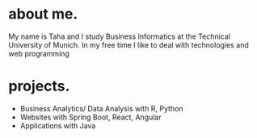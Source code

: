 # about me.

My name is Taha and I study Business Informatics at the Technical University of Munich. In my free time I like to deal with technologies and web programming

# projects.

- Business Analytics/ Data Analysis with R, Python
- Websites with Spring Boot, React, Angular
- Applications with Java


<!---
tobed1995/tobed1995 is a ✨ special ✨ repository because its `README.md` (this file) appears on your GitHub profile.
You can click the Preview link to take a look at your changes.
--->
